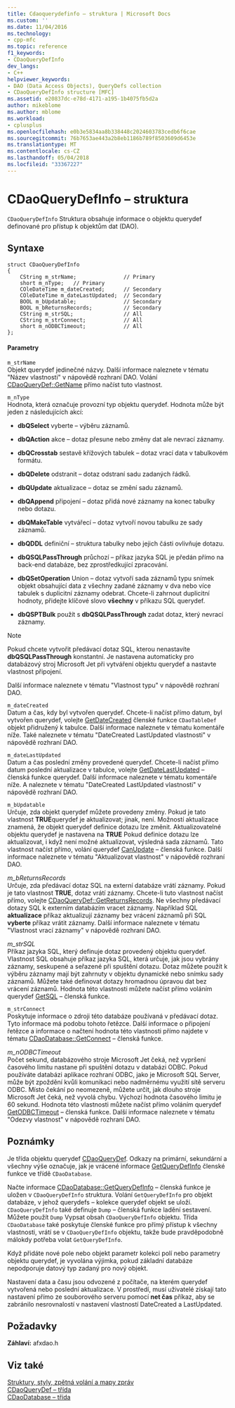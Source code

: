 ```yaml
---
title: Cdaoquerydefinfo – struktura | Microsoft Docs
ms.custom: ''
ms.date: 11/04/2016
ms.technology:
- cpp-mfc
ms.topic: reference
f1_keywords:
- CDaoQueryDefInfo
dev_langs:
- C++
helpviewer_keywords:
- DAO (Data Access Objects), QueryDefs collection
- CDaoQueryDefInfo structure [MFC]
ms.assetid: e20837dc-e78d-4171-a195-1b4075fb5d2a
author: mikeblome
ms.author: mblome
ms.workload:
- cplusplus
ms.openlocfilehash: e0b3e5834aa8b338448c2024603783cedb6f6cae
ms.sourcegitcommit: 76b7653ae443a2b8eb1186b789f8503609d6453e
ms.translationtype: MT
ms.contentlocale: cs-CZ
ms.lasthandoff: 05/04/2018
ms.locfileid: "33367227"
---
```

# <a name="cdaoquerydefinfo-structure"></a>CDaoQueryDefInfo – struktura
`CDaoQueryDefInfo` Struktura obsahuje informace o objektu querydef definované pro přístup k objektům dat (DAO).  
  
## <a name="syntax"></a>Syntaxe  
  
```  
struct CDaoQueryDefInfo  
{  
    CString m_strName;               // Primary  
    short m_nType;   // Primary  
    COleDateTime m_dateCreated;      // Secondary  
    COleDateTime m_dateLastUpdated;  // Secondary  
    BOOL m_bUpdatable;               // Secondary  
    BOOL m_bReturnsRecords;          // Secondary  
    CString m_strSQL;                // All  
    CString m_strConnect;            // All  
    short m_nODBCTimeout;            // All  
};  
```  
  
#### <a name="parameters"></a>Parametry  
 `m_strName`  
 Objekt querydef jedinečné názvy. Další informace naleznete v tématu "Název vlastnosti" v nápovědě rozhraní DAO. Volání [CDaoQueryDef::GetName](../../mfc/reference/cdaoquerydef-class.md#getname) přímo načíst tuto vlastnost.  
  
 `m_nType`  
 Hodnota, která označuje provozní typ objektu querydef. Hodnota může být jeden z následujících akcí:  
  
- **dbQSelect** vyberte – výběru záznamů.  
  
- **dbQAction** akce – dotaz přesune nebo změny dat ale nevrací záznamy.  
  
- **dbQCrosstab** sestavě křížových tabulek – dotaz vrací data v tabulkovém formátu.  
  
- **dbQDelete** odstranit – dotaz odstraní sadu zadaných řádků.  
  
- **dbQUpdate** aktualizace – dotaz se změní sadu záznamů.  
  
- **dbQAppend** připojení – dotaz přidá nové záznamy na konec tabulky nebo dotazu.  
  
- **dbQMakeTable** vytvářecí – dotaz vytvoří novou tabulku ze sady záznamů.  
  
- **dbQDDL** definiční – struktura tabulky nebo jejich části ovlivňuje dotazu.  
  
- **dbQSQLPassThrough** průchozí – příkaz jazyka SQL je předán přímo na back-end databáze, bez zprostředkující zpracování.  
  
- **dbQSetOperation** Union – dotaz vytvoří sada záznamů typu snímek objekt obsahující data z všechny zadané záznamy v dva nebo více tabulek s duplicitní záznamy odebrat. Chcete-li zahrnout duplicitní hodnoty, přidejte klíčové slovo **všechny** v příkazu SQL querydef.  
  
- **dbQSPTBulk** použít s **dbQSQLPassThrough** zadat dotaz, který nevrací záznamy.  
  
> [!NOTE]
>  Pokud chcete vytvořit předávací dotaz SQL, kterou nenastavíte **dbQSQLPassThrough** konstantní. Je nastavena automaticky pro databázový stroj Microsoft Jet při vytváření objektu querydef a nastavte vlastnost připojení.  
  
 Další informace naleznete v tématu "Vlastnost typu" v nápovědě rozhraní DAO.  
  
 `m_dateCreated`  
 Datum a čas, kdy byl vytvořen querydef. Chcete-li načíst přímo datum, byl vytvořen querydef, volejte [GetDateCreated](../../mfc/reference/cdaotabledef-class.md#getdatecreated) členské funkce `CDaoTableDef` objekt přidružený k tabulce. Další informace naleznete v tématu komentáře níže. Také naleznete v tématu "DateCreated LastUpdated vlastnosti" v nápovědě rozhraní DAO.  
  
 `m_dateLastUpdated`  
 Datum a čas poslední změny provedené querydef. Chcete-li načíst přímo datum poslední aktualizace v tabulce, volejte [GetDateLastUpdated](../../mfc/reference/cdaoquerydef-class.md#getdatelastupdated) – členská funkce querydef. Další informace naleznete v tématu komentáře níže. A naleznete v tématu "DateCreated LastUpdated vlastnosti" v nápovědě rozhraní DAO.  
  
 `m_bUpdatable`  
 Určuje, zda objekt querydef můžete provedeny změny. Pokud je tato vlastnost **TRUE**querydef je aktualizovat; jinak, není. Možností aktualizace znamená, že objekt querydef definice dotazu lze změnit. Aktualizovatelné objektu querydef je nastavena na **TRUE** Pokud definice dotazu lze aktualizovat, i když není možné aktualizovat, výsledná sada záznamů. Tato vlastnost načíst přímo, volání querydef [CanUpdate](../../mfc/reference/cdaoquerydef-class.md#canupdate) – členská funkce. Další informace naleznete v tématu "Aktualizovat vlastnost" v nápovědě rozhraní DAO.  
  
 *m_bReturnsRecords*  
 Určuje, zda předávací dotaz SQL na externí databáze vrátí záznamy. Pokud je tato vlastnost **TRUE**, dotaz vrátí záznamy. Chcete-li tuto vlastnost načíst přímo, volejte [CDaoQueryDef::GetReturnsRecords](../../mfc/reference/cdaoquerydef-class.md#getreturnsrecords). Ne všechny předávací dotazy SQL k externím databázím vracet záznamy. Například SQL **aktualizace** příkaz aktualizují záznamy bez vrácení záznamů při SQL **vyberte** příkaz vrátit záznamy. Další informace naleznete v tématu "Vlastnost vrací záznamy" v nápovědě rozhraní DAO.  
  
 *m_strSQL*  
 Příkaz jazyka SQL, který definuje dotaz provedený objektu querydef. Vlastnost SQL obsahuje příkaz jazyka SQL, která určuje, jak jsou vybrány záznamy, seskupené a seřazené při spuštění dotazu. Dotaz můžete použít k výběru záznamy mají být zahrnuty v objektu dynamické nebo snímku sady záznamů. Můžete také definovat dotazy hromadnou úpravou dat bez vrácení záznamů. Hodnota této vlastnosti můžete načíst přímo voláním querydef [GetSQL](../../mfc/reference/cdaoquerydef-class.md#getsql) – členská funkce.  
  
 `m_strConnect`  
 Poskytuje informace o zdroji této databáze používaná v předávací dotaz. Tyto informace má podobu tohoto řetězce. Další informace o připojení řetězce a informace o načtení hodnota této vlastnosti přímo najdete v tématu [CDaoDatabase::GetConnect](../../mfc/reference/cdaodatabase-class.md#getconnect) – členská funkce.  
  
 *m_nODBCTimeout*  
 Počet sekund, databázového stroje Microsoft Jet čeká, než vypršení časového limitu nastane při spuštění dotazu v databázi ODBC. Pokud používáte databázi aplikace rozhraní ODBC, jako je Microsoft SQL Server, může být zpoždění kvůli komunikaci nebo nadměrnému využití sítě serveru ODBC. Místo čekání po neomezeně, můžete určit, jak dlouho stroje Microsoft Jet čeká, než vyvolá chybu. Výchozí hodnota časového limitu je 60 sekund. Hodnota této vlastnosti můžete načíst přímo voláním querydef [GetODBCTimeout](../../mfc/reference/cdaoquerydef-class.md#getodbctimeout) – členská funkce. Další informace naleznete v tématu "Odezvy vlastnost" v nápovědě rozhraní DAO.  
  
## <a name="remarks"></a>Poznámky  
 Je třída objektu querydef [CDaoQueryDef](../../mfc/reference/cdaoquerydef-class.md). Odkazy na primární, sekundární a všechny výše označuje, jak je vrácené informace [GetQueryDefInfo](../../mfc/reference/cdaodatabase-class.md#getquerydefinfo) členské funkce ve třídě `CDaoDatabase`.  
  
 Načte informace [CDaoDatabase::GetQueryDefInfo](../../mfc/reference/cdaodatabase-class.md#getquerydefinfo) – členská funkce je uložen v `CDaoQueryDefInfo` struktura. Volání `GetQueryDefInfo` pro objekt databáze, v jehož querydefs – kolekce querydef objekt se uloží. `CDaoQueryDefInfo` také definuje `Dump` – členská funkce ladění sestavení. Můžete použít `Dump` Vypsat obsah `CDaoQueryDefInfo` objektu. Třída `CDaoDatabase` také poskytuje členské funkce pro přímý přístup k všechny vlastnosti, vrátí se v `CDaoQueryDefInfo` objektu, takže bude pravděpodobně málokdy potřeba volat `GetQueryDefInfo`.  
  
 Když přidáte nové pole nebo objekt parametr kolekci polí nebo parametry objektu querydef, je vyvolána výjimka, pokud základní databáze nepodporuje datový typ zadaný pro nový objekt.  
  
 Nastavení data a času jsou odvozené z počítače, na kterém querydef vytvořená nebo poslední aktualizace. V prostředí, musí uživatelé získají tato nastavení přímo ze souborového serveru pomocí **net čas** příkaz, aby se zabránilo nesrovnalostí v nastavení vlastností DateCreated a LastUpdated.  
  
## <a name="requirements"></a>Požadavky  
 **Záhlaví:** afxdao.h  
  
## <a name="see-also"></a>Viz také  
 [Struktury, styly, zpětná volání a mapy zpráv](../../mfc/reference/structures-styles-callbacks-and-message-maps.md)   
 [CDaoQueryDef – třída](../../mfc/reference/cdaoquerydef-class.md)   
 [CDaoDatabase – třída](../../mfc/reference/cdaodatabase-class.md)
